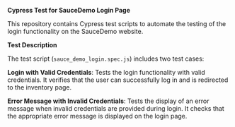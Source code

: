  **Cypress Test for SauceDemo Login Page**

This repository contains Cypress test scripts to automate the testing of the login functionality on the SauceDemo website.

 **Test Description**

The test script (`sauce_demo_login.spec.js`) includes two test cases:

**Login with Valid Credentials**:
Tests the login functionality with valid credentials.
It verifies that the user can successfully log in and is redirected to the inventory page.

**Error Message with Invalid Credentials**: 
Tests the display of an error message when invalid credentials are provided during login. 
It checks that the appropriate error message is displayed on the login page.
